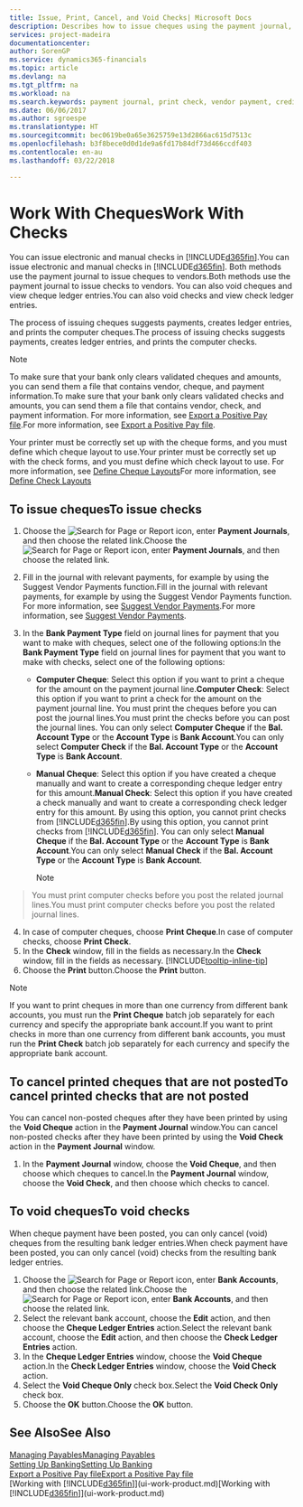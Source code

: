 ```yaml
---
title: Issue, Print, Cancel, and Void Checks| Microsoft Docs
description: Describes how to issue cheques using the payment journal, print cheques, and void or view cheque ledger entries in Finance and Operations, Business edition.
services: project-madeira
documentationcenter: 
author: SorenGP
ms.service: dynamics365-financials
ms.topic: article
ms.devlang: na
ms.tgt_pltfrm: na
ms.workload: na
ms.search.keywords: payment journal, print check, vendor payment, creditor, debt, balance due, AP
ms.date: 06/06/2017
ms.author: sgroespe
ms.translationtype: HT
ms.sourcegitcommit: bec0619be0a65e3625759e13d2866ac615d7513c
ms.openlocfilehash: b3f8bece0d0d1de9a6fd17b84df73d466ccdf403
ms.contentlocale: en-au
ms.lasthandoff: 03/22/2018

---
```

# <a name="work-with-checks"></a><span data-ttu-id="284fd-103">Work With Cheques</span><span class="sxs-lookup"><span data-stu-id="284fd-103">Work With Checks</span></span>
<span data-ttu-id="284fd-104">You can issue electronic and manual checks in [!INCLUDE[d365fin](includes/d365fin_md.md)].</span><span class="sxs-lookup"><span data-stu-id="284fd-104">You can issue electronic and manual checks in [!INCLUDE[d365fin](includes/d365fin_md.md)].</span></span> <span data-ttu-id="284fd-105">Both methods use the payment journal to issue cheques to vendors.</span><span class="sxs-lookup"><span data-stu-id="284fd-105">Both methods use the payment journal to issue checks to vendors.</span></span> <span data-ttu-id="284fd-106">You can also void cheques and view cheque ledger entries.</span><span class="sxs-lookup"><span data-stu-id="284fd-106">You can also void checks and view check ledger entries.</span></span>

<span data-ttu-id="284fd-107">The process of issuing cheques suggests payments, creates ledger entries, and prints the computer cheques.</span><span class="sxs-lookup"><span data-stu-id="284fd-107">The process of issuing checks suggests payments, creates ledger entries, and prints the computer checks.</span></span>

> [!NOTE]  
>   <span data-ttu-id="284fd-108">To make sure that your bank only clears validated cheques and amounts, you can send them a file that contains vendor, cheque, and payment information.</span><span class="sxs-lookup"><span data-stu-id="284fd-108">To make sure that your bank only clears validated checks and amounts, you can send them a file that contains vendor, check, and payment information.</span></span> <span data-ttu-id="284fd-109">For more information, see [Export a Positive Pay file](finance-how-positive-pay.md).</span><span class="sxs-lookup"><span data-stu-id="284fd-109">For more information, see [Export a Positive Pay file](finance-how-positive-pay.md).</span></span>

<span data-ttu-id="284fd-110">Your printer must be correctly set up with the cheque forms, and you must define which cheque layout to use.</span><span class="sxs-lookup"><span data-stu-id="284fd-110">Your printer must be correctly set up with the check forms, and you must define which check layout to use.</span></span> <span data-ttu-id="284fd-111">For more information, see [Define Cheque Layouts](finance-how-define-check-layouts.md)</span><span class="sxs-lookup"><span data-stu-id="284fd-111">For more information, see [Define Check Layouts](finance-how-define-check-layouts.md)</span></span>

## <a name="to-issue-checks"></a><span data-ttu-id="284fd-112">To issue cheques</span><span class="sxs-lookup"><span data-stu-id="284fd-112">To issue checks</span></span>
1. <span data-ttu-id="284fd-113">Choose the ![Search for Page or Report](media/ui-search/search_small.png "Search for Page or Report icon") icon, enter **Payment Journals**, and then choose the related link.</span><span class="sxs-lookup"><span data-stu-id="284fd-113">Choose the ![Search for Page or Report](media/ui-search/search_small.png "Search for Page or Report icon") icon, enter **Payment Journals**, and then choose the related link.</span></span>
2. <span data-ttu-id="284fd-114">Fill in the journal with relevant payments, for example by using the Suggest Vendor Payments function.</span><span class="sxs-lookup"><span data-stu-id="284fd-114">Fill in the journal with relevant payments, for example by using the Suggest Vendor Payments function.</span></span> <span data-ttu-id="284fd-115">For more information, see [Suggest Vendor Payments](payables-how-suggest-vendor-payments.md).</span><span class="sxs-lookup"><span data-stu-id="284fd-115">For more information, see [Suggest Vendor Payments](payables-how-suggest-vendor-payments.md).</span></span>
3. <span data-ttu-id="284fd-116">In the **Bank Payment Type** field on journal lines for payment that you want to make with cheques, select one of the following options:</span><span class="sxs-lookup"><span data-stu-id="284fd-116">In the **Bank Payment Type** field on journal lines for payment that you want to make with checks, select one of the following options:</span></span>

   * <span data-ttu-id="284fd-117">**Computer Cheque**: Select this option if you want to print a cheque for the amount on the payment journal line.</span><span class="sxs-lookup"><span data-stu-id="284fd-117">**Computer Check**: Select this option if you want to print a check for the amount on the payment journal line.</span></span> <span data-ttu-id="284fd-118">You must print the cheques before you can post the journal lines.</span><span class="sxs-lookup"><span data-stu-id="284fd-118">You must print the checks before you can post the journal lines.</span></span> <span data-ttu-id="284fd-119">You can only select **Computer Cheque** if the **Bal. Account Type** or the **Account Type** is **Bank Account**.</span><span class="sxs-lookup"><span data-stu-id="284fd-119">You can only select **Computer Check** if the **Bal. Account Type** or the **Account Type** is **Bank Account**.</span></span>
   * <span data-ttu-id="284fd-120">**Manual Cheque**: Select this option if you have created a cheque manually and want to create a corresponding cheque ledger entry for this amount.</span><span class="sxs-lookup"><span data-stu-id="284fd-120">**Manual Check**: Select this option if you have created a check manually and want to create a corresponding check ledger entry for this amount.</span></span> <span data-ttu-id="284fd-121">By using this option, you cannot print checks from [!INCLUDE[d365fin](includes/d365fin_md.md)].</span><span class="sxs-lookup"><span data-stu-id="284fd-121">By using this option, you cannot print checks from [!INCLUDE[d365fin](includes/d365fin_md.md)].</span></span> <span data-ttu-id="284fd-122">You can only select **Manual Cheque** if the **Bal. Account Type** or the **Account Type** is **Bank Account**.</span><span class="sxs-lookup"><span data-stu-id="284fd-122">You can only select **Manual Check** if the **Bal. Account Type** or the **Account Type** is **Bank Account**.</span></span>

     > [!NOTE]  
>   <span data-ttu-id="284fd-123">You must print computer checks before you post the related journal lines.</span><span class="sxs-lookup"><span data-stu-id="284fd-123">You must print computer checks before you post the related journal lines.</span></span>
4. <span data-ttu-id="284fd-124">In case of computer cheques, choose **Print Cheque**.</span><span class="sxs-lookup"><span data-stu-id="284fd-124">In case of computer checks, choose **Print Check**.</span></span>
5. <span data-ttu-id="284fd-125">In the **Check** window, fill in the fields as necessary.</span><span class="sxs-lookup"><span data-stu-id="284fd-125">In the **Check** window, fill in the fields as necessary.</span></span> [!INCLUDE[tooltip-inline-tip](includes/tooltip-inline-tip_md.md)]
6. <span data-ttu-id="284fd-126">Choose the **Print** button.</span><span class="sxs-lookup"><span data-stu-id="284fd-126">Choose the **Print** button.</span></span>

> [!NOTE]  
>   <span data-ttu-id="284fd-127">If you want to print cheques in more than one currency from different bank accounts, you must run the **Print Cheque** batch job separately for each currency and specify the appropriate bank account.</span><span class="sxs-lookup"><span data-stu-id="284fd-127">If you want to print checks in more than one currency from different bank accounts, you must run the **Print Check** batch job separately for each currency and specify the appropriate bank account.</span></span>

## <a name="to-cancel-printed-checks-that-are-not-posted"></a><span data-ttu-id="284fd-128">To cancel printed cheques that are not posted</span><span class="sxs-lookup"><span data-stu-id="284fd-128">To cancel printed checks that are not posted</span></span>
<span data-ttu-id="284fd-129">You can cancel non-posted cheques after they have been printed by using the **Void Cheque** action in the **Payment Journal** window.</span><span class="sxs-lookup"><span data-stu-id="284fd-129">You can cancel non-posted checks after they have been printed by using the **Void Check** action in the **Payment Journal** window.</span></span>

1. <span data-ttu-id="284fd-130">In the **Payment Journal** window, choose the **Void Cheque**, and then choose which cheques to cancel.</span><span class="sxs-lookup"><span data-stu-id="284fd-130">In the **Payment Journal** window, choose the **Void Check**, and then choose which checks to cancel.</span></span>

## <a name="to-void-checks"></a><span data-ttu-id="284fd-131">To void cheques</span><span class="sxs-lookup"><span data-stu-id="284fd-131">To void checks</span></span>
<span data-ttu-id="284fd-132">When cheque payment have been posted, you can only cancel (void) cheques from the resulting bank ledger entries.</span><span class="sxs-lookup"><span data-stu-id="284fd-132">When check payment have been posted, you can only cancel (void) checks from the resulting bank ledger entries.</span></span>

1. <span data-ttu-id="284fd-133">Choose the ![Search for Page or Report](media/ui-search/search_small.png "Search for Page or Report icon") icon, enter **Bank Accounts**, and then choose the related link.</span><span class="sxs-lookup"><span data-stu-id="284fd-133">Choose the ![Search for Page or Report](media/ui-search/search_small.png "Search for Page or Report icon") icon, enter **Bank Accounts**, and then choose the related link.</span></span>
2. <span data-ttu-id="284fd-134">Select the relevant bank account, choose the **Edit** action, and then choose the **Cheque Ledger Entries** action.</span><span class="sxs-lookup"><span data-stu-id="284fd-134">Select the relevant bank account, choose the **Edit** action, and then choose the **Check Ledger Entries** action.</span></span>
3. <span data-ttu-id="284fd-135">In the **Cheque Ledger Entries** window, choose the **Void Cheque** action.</span><span class="sxs-lookup"><span data-stu-id="284fd-135">In the **Check Ledger Entries** window, choose the **Void Check** action.</span></span>
4. <span data-ttu-id="284fd-136">Select the **Void Cheque Only** check box.</span><span class="sxs-lookup"><span data-stu-id="284fd-136">Select the **Void Check Only** check box.</span></span>
5. <span data-ttu-id="284fd-137">Choose the **OK** button.</span><span class="sxs-lookup"><span data-stu-id="284fd-137">Choose the **OK** button.</span></span>

## <a name="see-also"></a><span data-ttu-id="284fd-138">See Also</span><span class="sxs-lookup"><span data-stu-id="284fd-138">See Also</span></span>
[<span data-ttu-id="284fd-139">Managing Payables</span><span class="sxs-lookup"><span data-stu-id="284fd-139">Managing Payables</span></span>](payables-manage-payables.md)  
[<span data-ttu-id="284fd-140">Setting Up Banking</span><span class="sxs-lookup"><span data-stu-id="284fd-140">Setting Up Banking</span></span>](bank-setup-banking.md)  
[<span data-ttu-id="284fd-141">Export a Positive Pay file</span><span class="sxs-lookup"><span data-stu-id="284fd-141">Export a Positive Pay file</span></span>](finance-how-positive-pay.md)  
<span data-ttu-id="284fd-142">[Working with [!INCLUDE[d365fin](includes/d365fin_md.md)]](ui-work-product.md)</span><span class="sxs-lookup"><span data-stu-id="284fd-142">[Working with [!INCLUDE[d365fin](includes/d365fin_md.md)]](ui-work-product.md)</span></span>  

